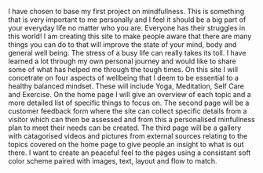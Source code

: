I have chosen to base my first project on mindfullness. This is something that is very important to me personally and I feel it should be a big part of your everyday life no matter who you are.
Everyone has their struggles in this world! I am creating this site to make people aware that there are many things you can do to that will improve the state of your mind, body and general well being.
The stress of a busy life can really takes its toll. I have learned a lot through my own personal journey and would like to share some of what has helped me through the tough times.
On this site I will concetrate on four aspects of wellbeing that I deem to be essential to a healthy balanced mindset. These will include Yoga, Meditation, Self Care and Exercise.
On the home page I will give an overview of each topic and a more detailed list of specific things to focus on.
The second page will be a customer feedback form where the site can collect specific details from a visitor which can then be assessed and from this a personalised minfullness plan to meet their needs can be created. 
The third page will be a gallery with catagorised videos and pictures from external sources relating to the topics covered on the home page to give people an insight to what is out there.
I want to create an peaceful feel to the pages using a consistant soft color scheme paired with images, text, layout and flow to match. 